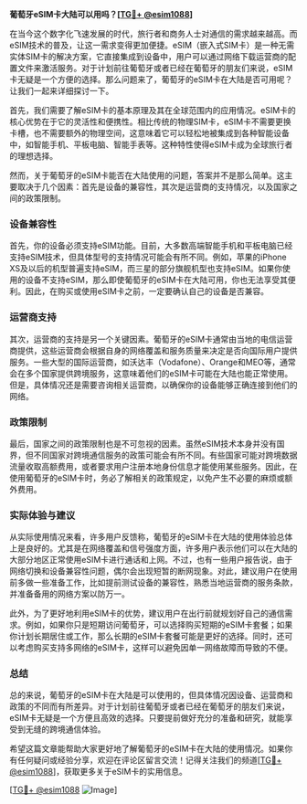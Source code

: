 **葡萄牙eSIM卡大陆可以用吗？[[TG💪+ @esim1088](https://t.me/s/esim1088)]**

在当今这个数字化飞速发展的时代，旅行者和商务人士对通信的需求越来越高。而eSIM技术的普及，让这一需求变得更加便捷。eSIM（嵌入式SIM卡）是一种无需实体SIM卡的解决方案，它直接集成到设备中，用户可以通过网络下载运营商的配置文件来激活服务。对于计划前往葡萄牙或者已经在葡萄牙的朋友们来说，eSIM卡无疑是一个方便的选择。那么问题来了，葡萄牙的eSIM卡在大陆是否可用呢？让我们一起来详细探讨一下。

首先，我们需要了解eSIM卡的基本原理及其在全球范围内的应用情况。eSIM卡的核心优势在于它的灵活性和便携性。相比传统的物理SIM卡，eSIM卡不需要更换卡槽，也不需要额外的物理空间，这意味着它可以轻松地被集成到各种智能设备中，如智能手机、平板电脑、智能手表等。这种特性使得eSIM卡成为全球旅行者的理想选择。

然而，关于葡萄牙的eSIM卡能否在大陆使用的问题，答案并不是那么简单。这主要取决于几个因素：首先是设备的兼容性，其次是运营商的支持情况，以及国家之间的政策限制。

### 设备兼容性

首先，你的设备必须支持eSIM功能。目前，大多数高端智能手机和平板电脑已经支持eSIM技术，但具体型号的支持情况可能会有所不同。例如，苹果的iPhone XS及以后的机型普遍支持eSIM，而三星的部分旗舰机型也支持eSIM。如果你使用的设备不支持eSIM，那么即使葡萄牙的eSIM卡在大陆可用，你也无法享受其便利。因此，在购买或使用eSIM卡之前，一定要确认自己的设备是否兼容。

### 运营商支持

其次，运营商的支持是另一个关键因素。葡萄牙的eSIM卡通常由当地的电信运营商提供，这些运营商会根据自身的网络覆盖和服务质量来决定是否向国际用户提供服务。一些大型的国际运营商，如沃达丰（Vodafone）、Orange和MEO等，通常会在多个国家提供跨境服务，这意味着他们的eSIM卡可能在大陆也能正常使用。但是，具体情况还是需要咨询相关运营商，以确保你的设备能够正确连接到他们的网络。

### 政策限制

最后，国家之间的政策限制也是不可忽视的因素。虽然eSIM技术本身并没有国界，但不同国家对跨境通信服务的政策可能会有所不同。有些国家可能对跨境数据流量收取高额费用，或者要求用户注册本地身份信息才能使用某些服务。因此，在使用葡萄牙的eSIM卡时，务必了解相关的政策规定，以免产生不必要的麻烦或额外费用。

### 实际体验与建议

从实际使用情况来看，许多用户反馈称，葡萄牙的eSIM卡在大陆的使用体验总体上是良好的。尤其是在网络覆盖和信号强度方面，许多用户表示他们可以在大陆的大部分地区正常使用eSIM卡进行通话和上网。不过，也有一些用户报告说，由于网络切换和设备兼容性问题，偶尔会出现短暂的断网现象。对此，建议用户在使用前多做一些准备工作，比如提前测试设备的兼容性，熟悉当地运营商的服务条款，并准备备用的网络方案以防万一。

此外，为了更好地利用eSIM卡的优势，建议用户在出行前就规划好自己的通信需求。例如，如果你只是短期访问葡萄牙，可以选择购买短期的eSIM卡套餐；如果你计划长期居住或工作，那么长期的eSIM卡套餐可能是更好的选择。同时，还可以考虑购买支持多网络的eSIM卡，这样可以避免因单一网络故障而导致的不便。

### 总结

总的来说，葡萄牙的eSIM卡在大陆是可以使用的，但具体情况因设备、运营商和政策的不同而有所差异。对于计划前往葡萄牙或者已经在葡萄牙的朋友们来说，eSIM卡无疑是一个方便且高效的选择。只要提前做好充分的准备和研究，就能享受到无缝的跨境通信体验。

希望这篇文章能帮助大家更好地了解葡萄牙的eSIM卡在大陆的使用情况。如果你有任何疑问或经验分享，欢迎在评论区留言交流！记得关注我们的频道[[TG💪+ @esim1088](https://t.me/s/esim1088)]，获取更多关于eSIM卡的实用信息。

[[TG💪+ @esim1088](https://t.me/s/esim1088) ![Image](https://i.postimg.cc/4NQfJmqS/Snipaste-2025-05-13-00-14-12.png)]